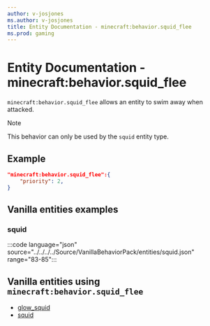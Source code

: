 ```yaml
---
author: v-josjones
ms.author: v-josjones
title: Entity Documentation - minecraft:behavior.squid_flee
ms.prod: gaming
---
```


# Entity Documentation - minecraft:behavior.squid_flee

`minecraft:behavior.squid_flee` allows an entity to swim away when attacked.

> [!NOTE]
> This behavior can only be used by the `squid` entity type.

## Example

```json
"minecraft:behavior.squid_flee":{
    "priority": 2,
}
```

## Vanilla entities examples

### squid

:::code language="json" source="../../../../Source/VanillaBehaviorPack/entities/squid.json" range="83-85":::

## Vanilla entities using `minecraft:behavior.squid_flee`

- [glow_squid](../../../../Source/VanillaBehaviorPack_Snippets/entities/glow_squid.md)
- [squid](../../../../Source/VanillaBehaviorPack_Snippets/entities/squid.md)
